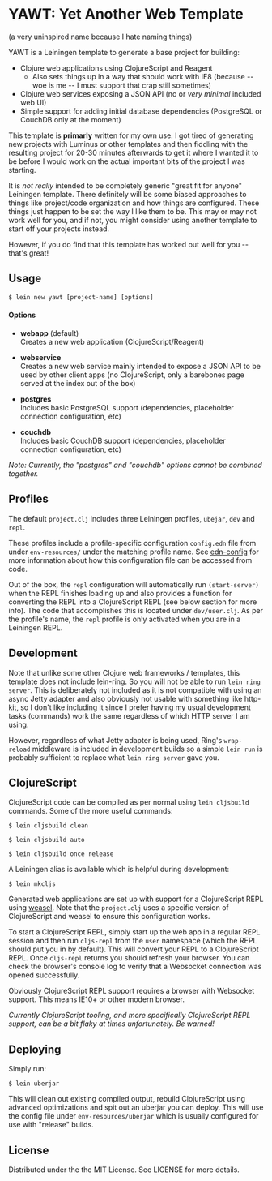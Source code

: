 # YAWT: Yet Another Web Template

(a very uninspired name because I hate naming things)

YAWT is a Leiningen template to generate a base project for building:

* Clojure web applications using ClojureScript and Reagent
  * Also sets things up in a way that should work with IE8 (because -- woe is me -- I must support that crap still sometimes)
* Clojure web services exposing a JSON API (no or _very minimal_ included web UI)
* Simple support for adding initial database dependencies (PostgreSQL or CouchDB only at the moment)

This template is **primarly** written for my own use. I got tired of generating new projects with Luminus 
or other templates and then fiddling with the resulting project for 20-30 minutes afterwards to get it where I 
wanted it to be before I would work on the actual important bits of the project I was starting.

It is _not really_ intended to be completely generic "great fit for anyone" Leiningen template. There 
definitely will be some biased approaches to things like project/code organization and how things are configured. 
These things just happen to be set the way I like them to be. This may or may not work well for you, and if not, 
you might consider using another template to start off your projects instead.

However, if you do find that this template has worked out well for you -- that's great!

## Usage

```
$ lein new yawt [project-name] [options]
```

#### Options

* **webapp** (default)<br />
  Creates a new web application (ClojureScript/Reagent)
  
* **webservice**<br />
  Creates a new web service mainly intended to expose a JSON API to be used by other client apps (no ClojureScript, 
  only a barebones page served at the index out of the box)
  
* **postgres**<br />
  Includes basic PostgreSQL support (dependencies, placeholder connection configuration, etc)
  
* **couchdb**<br />
  Includes basic CouchDB support (dependencies, placeholder connection configuration, etc)
  
*Note: Currently, the "postgres" and "couchdb" options cannot be combined together.*

## Profiles

The default `project.clj` includes three Leiningen profiles, `ubejar`, `dev` and `repl`.

These profiles include a profile-specific configuration `config.edn` file from under `env-resources/` under the 
matching profile name. See [edn-config](https://github.com/yogthos/edn-config) for more
information about how this configuration file can be accessed from code.

Out of the box, the `repl` configuration will automatically run `(start-server)` when the REPL finishes loading up
and also provides a function for converting the REPL into a ClojureScript REPL (see below section for more info). The
code that accomplishes this is located under `dev/user.clj`. As per the profile's name, the `repl` profile is only
activated when you are in a Leiningen REPL.

## Development

Note that unlike some other Clojure web frameworks / templates, this template does not include lein-ring. So you
will not be able to run `lein ring server`. This is deliberately not included as it is not compatible with using
an async Jetty adapter and also obviously not usable with something like http-kit, so I don't like including it
since I prefer having my usual development tasks (commands) work the same regardless of which HTTP server I am using.

However, regardless of what Jetty adapter is being used, Ring's `wrap-reload` middleware is included in development
builds so a simple `lein run` is probably sufficient to replace what `lein ring server` gave you.

## ClojureScript

ClojureScript code can be compiled as per normal using `lein cljsbuild` commands. Some of the more useful commands:

```
$ lein cljsbuild clean

$ lein cljsbuild auto

$ lein cljsbuild once release
```

A Leiningen alias is available which is helpful during development:

```
$ lein mkcljs
```

Generated web applications are set up with support for a ClojureScript REPL using [weasel](https://github.com/tomjakubowski/weasel).
Note that the `project.clj` uses a specific version of ClojureScript and weasel to ensure this configuration works.

To start a ClojureScript REPL, simply start up the web app in a regular REPL session and then run `cljs-repl` from
the `user` namespace (which the REPL should put you in by default). This will convert your REPL to a ClojureScript
REPL. Once `cljs-repl` returns you should refresh your browser. You can check the browser's console log to verify
that a Websocket connection was opened successfully.

Obviously ClojureScript REPL support requires a browser with Websocket support. This means IE10+ or other modern
browser.

*Currently ClojureScript tooling, and more specifically ClojureScript REPL support, can be a bit flaky at times 
unfortunately. Be warned!*

## Deploying

Simply run:

```
$ lein uberjar
```

This will clean out existing compiled output, rebuild ClojureScript using advanced optimizations and spit
out an uberjar you can deploy. This will use the config file under `env-resources/uberjar` which is usually
configured for use with "release" builds.

## License

Distributed under the the MIT License. See LICENSE for more details.